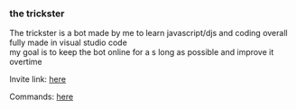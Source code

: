### the trickster
The trickster is a bot made by me to learn javascript/djs and coding overall\
fully made in visual studio code\
my goal is to keep the bot online for a s long as possible and improve it overtime

Invite link: [here](https://discord.com/oauth2/authorize?client_id=748985087420399717&scope=bot&permissions=67120320)

Commands: [here](https://skyblockdev.github.io/website/the-trickster-commands)
